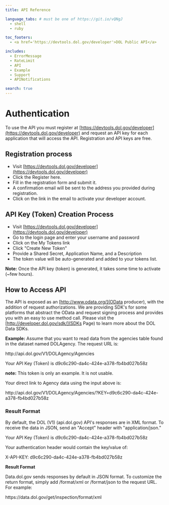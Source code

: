 ```yaml
---
title: API Reference

language_tabs: # must be one of https://git.io/vQNgJ
  - shell
  - ruby

toc_footers:
  - <a href='https://devtools.dol.gov/developer'>DOL Public API</a>

includes:
  - ErrorMessage
  - RateLimit
  - API
  - Example
  - Support
  - APINotifications  

search: true
---
```

# Authentication

To use the API you must register at [https://devtools.dol.gov/developer](https://devtools.dol.gov/developer) and request an API key for each application that will access the API. Registration and API keys are free.

## Registration process
* Visit [https://devtools.dol.gov/developer](https://devtools.dol.gov/developer)
* Click the Register here.
* Fill in the registration form and submit it.
* A confirmation email will be sent to the address you provided during registration.
* Click on the link in the email to activate your developer account.

## API Key (Token) Creation Process
* Visit [https://devtools.dol.gov/developer](https://devtools.dol.gov/developer)
* Go to the login page and enter your username and password
* Click on the My Tokens link
* Click "Create New Token"
* Provide a Shared Secret, Application Name, and a Description
* The token value will be auto-generated and added to your tokens list.

<aside class="notice">
<strong>Note:</strong> Once the API key (token) is generated, it takes some time to activate (~few hours).
</aside>

## How to Access API
The API is exposed as an [http://www.odata.org/](OData producer), with the addition of request authorizations. We are providing SDK's for some platforms that abstract the OData and request signing process and provides you with an easy to use method call. Please visit the [http://developer.dol.gov/sdk/](SDKs Page) to learn more about the DOL Data SDKs.

<strong>Example:</strong> Assume that you want to read data from the agencies table found in the dataset named DOLAgency. The request URL is:
<div class="guide_note">
  http://api.dol.gov/V1/DOLAgency/Agencies
</div>

Your API Key (Token) is d9c6c290-da4c-424e-a378-fb4bd027b58z
<div class="guide_note">
  <strong>note:</strong> This token is only an example. It is not usable.
</div>

Your direct link to Agency data using the input above is:
<div class="guide_note">
  http://api.dol.gov/V1/DOLAgency/Agencies/?KEY=d9c6c290-da4c-424e-a378-fb4bd027b58z
</div>

### Result Format
By default, the DOL   (V1) (api.dol.gov) API's responses are in XML format. To receive the data in JSON, send an "Accept" header with "application/json."

Your API Key (Token) is d9c6c290-da4c-424e-a378-fb4bd027b58z

Your authentication header would contain the key/value of:
<div class="guide_note">
X-API-KEY: d9c6c290-da4c-424e-a378-fb4bd027b58z
</div>

**Result Format**

Data.dol.gov sends responses by default in JSON format. To customize the return format, simply add /format/xml or /format/json to the request URL. For example:
<div class="guide_note">
https://data.dol.gov/get/inspection/format/xml
</div>